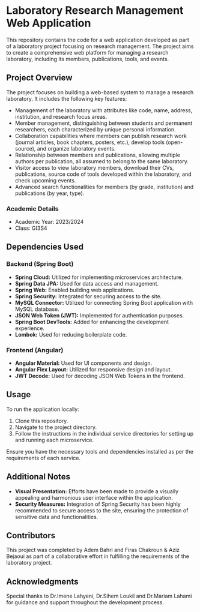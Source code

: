 # Laboratory Research Management Web Application

This repository contains the code for a web application developed as part of a laboratory project focusing on research management. The project aims to create a comprehensive web platform for managing a research laboratory, including its members, publications, tools, and events.

## Project Overview

The project focuses on building a web-based system to manage a research laboratory. It includes the following key features:

- Management of the laboratory with attributes like code, name, address, institution, and research focus areas.
- Member management, distinguishing between students and permanent researchers, each characterized by unique personal information.
- Collaboration capabilities where members can publish research work (journal articles, book chapters, posters, etc.), develop tools (open-source), and organize laboratory events.
- Relationship between members and publications, allowing multiple authors per publication, all assumed to belong to the same laboratory.
- Visitor access to view laboratory members, download their CVs, publications, source code of tools developed within the laboratory, and check upcoming events.
- Advanced search functionalities for members (by grade, institution) and publications (by year, type).

### Academic Details
- Academic Year: 2023/2024
- Class: GI3S4

## Dependencies Used

### Backend (Spring Boot)
- **Spring Cloud:** Utilized for implementing microservices architecture.
- **Spring Data JPA:** Used for data access and management.
- **Spring Web:** Enabled building web applications.
- **Spring Security:** Integrated for securing access to the site.
- **MySQL Connector:** Utilized for connecting Spring Boot application with MySQL database.
- **JSON Web Token (JWT):** Implemented for authentication purposes.
- **Spring Boot DevTools:** Added for enhancing the development experience.
- **Lombok:** Used for reducing boilerplate code.

### Frontend (Angular)
- **Angular Material:** Used for UI components and design.
- **Angular Flex Layout:** Utilized for responsive design and layout.
- **JWT Decode:** Used for decoding JSON Web Tokens in the frontend.

## Usage

To run the application locally:
1. Clone this repository.
2. Navigate to the project directory.
3. Follow the instructions in the individual service directories for setting up and running each microservice.

Ensure you have the necessary tools and dependencies installed as per the requirements of each service.

## Additional Notes

- **Visual Presentation:** Efforts have been made to provide a visually appealing and harmonious user interface within the application.
- **Security Measures:** Integration of Spring Security has been highly recommended to secure access to the site, ensuring the protection of sensitive data and functionalities.

## Contributors

This project was completed by Adem Bahri and Firas Chakroun & Aziz Bejaoui as part of a collaborative effort in fulfilling the requirements of the laboratory project.

## Acknowledgments

Special thanks to Dr.Imene Lahyeni, Dr.Sihem Loukil and Dr.Mariam Lahami for guidance and support throughout the development process.

